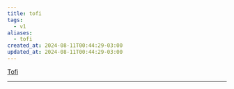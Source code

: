 ```yaml
---
title: tofi
tags:
  - v1
aliases:
  - tofi
created_at: 2024-08-11T00:44:29-03:00
updated_at: 2024-08-11T00:44:29-03:00
---
```


[Tofi](https://github.com/philj56/tofi)

---

